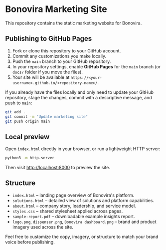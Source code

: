 # Bonovira Marketing Site

This repository contains the static marketing website for Bonovira.

## Publishing to GitHub Pages

1. Fork or clone this repository to your GitHub account.
2. Commit any customizations you make locally.
3. Push the `main` branch to your GitHub repository.
4. In your repository settings, enable **GitHub Pages** for the `main` branch (or `docs/` folder if you move the files).
5. Your site will be available at `https://<your-username>.github.io/<repository-name>/`.

If you already have the files locally and only need to update your GitHub repository, stage the changes, commit with a descriptive message, and push to `main`:

```bash
git add .
git commit -m "Update marketing site"
git push origin main
```

## Local preview

Open `index.html` directly in your browser, or run a lightweight HTTP server:

```bash
python3 -m http.server
```

Then visit [http://localhost:8000](http://localhost:8000) to preview the site.

## Structure

- `index.html` – landing page overview of Bonovira's platform.
- `solutions.html` – detailed view of solutions and platform capabilities.
- `about.html` – company story, leadership, and service model.
- `styles.css` – shared stylesheet applied across pages.
- `sample-report.pdf` – downloadable example insights report.
- `logo.png`, `dispenser.png`, `Bonovira dashboard.png` – brand and product imagery used across the site.

Feel free to customize the copy, imagery, or structure to match your brand voice before publishing.
